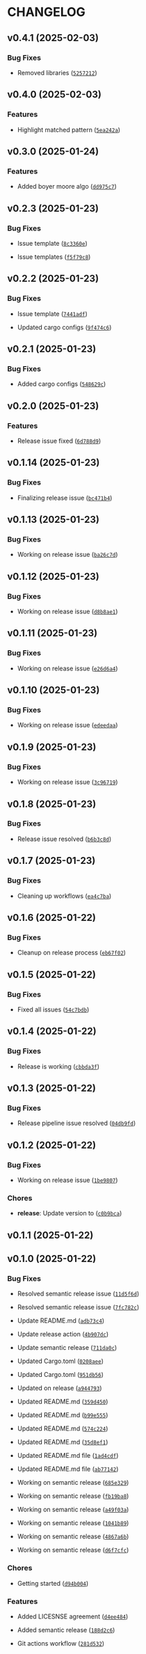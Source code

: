 # CHANGELOG


## v0.4.1 (2025-02-03)

### Bug Fixes

- Removed libraries
  ([`5257212`](https://github.com/shujaakbar2020/scanix/commit/5257212be17fcfa5d2a36c740b7718fbc94007e5))


## v0.4.0 (2025-02-03)

### Features

- Highlight matched pattern
  ([`5ea242a`](https://github.com/shujaakbar2020/scanix/commit/5ea242a7070a3fe90367c44ca40517d33a22da58))


## v0.3.0 (2025-01-24)

### Features

- Added boyer moore algo
  ([`dd975c7`](https://github.com/shujaakbar2020/scanix/commit/dd975c7a9b4570b3114978a174de9cba612db273))


## v0.2.3 (2025-01-23)

### Bug Fixes

- Issue template
  ([`8c3360e`](https://github.com/shujaakbar2020/scanix/commit/8c3360ee043e1440b77bbf4a07ba0f5938bd61e9))

- Issue templates
  ([`f5f79c8`](https://github.com/shujaakbar2020/scanix/commit/f5f79c86068a71ef56a82edc893b569ae4fc3fe8))


## v0.2.2 (2025-01-23)

### Bug Fixes

- Issue template
  ([`7441adf`](https://github.com/shujaakbar2020/scanix/commit/7441adfd6d43a82e5c99747a6ca44b2916a94d23))

- Updated cargo configs
  ([`9f474c6`](https://github.com/shujaakbar2020/scanix/commit/9f474c6c292e19f981560835f173d0f5a3dafce6))


## v0.2.1 (2025-01-23)

### Bug Fixes

- Added cargo configs
  ([`548629c`](https://github.com/shujaakbar2020/scanix/commit/548629c44cce4ea3b91c6d1c9c03269a8d717498))


## v0.2.0 (2025-01-23)

### Features

- Release issue fixed
  ([`6d788d9`](https://github.com/shujaakbar2020/scanix/commit/6d788d9e88c6b4ba05a579c684ae3b5956b94fa3))


## v0.1.14 (2025-01-23)

### Bug Fixes

- Finalizing release issue
  ([`bc471b4`](https://github.com/shujaakbar2020/scanix/commit/bc471b4c43c95e8abcbb931f58a48a7aa3aa0a61))


## v0.1.13 (2025-01-23)

### Bug Fixes

- Working on release issue
  ([`ba26c7d`](https://github.com/shujaakbar2020/scanix/commit/ba26c7dc0bdeff57e7134e832307f19c8bde9880))


## v0.1.12 (2025-01-23)

### Bug Fixes

- Working on release issue
  ([`d8b8ae1`](https://github.com/shujaakbar2020/scanix/commit/d8b8ae1014f6f0877dd650cc421e7619782ba104))


## v0.1.11 (2025-01-23)

### Bug Fixes

- Working on release issue
  ([`e26d6a4`](https://github.com/shujaakbar2020/scanix/commit/e26d6a46f01f84d19045fa219bdf13de914ca1b1))


## v0.1.10 (2025-01-23)

### Bug Fixes

- Working on release issue
  ([`edeedaa`](https://github.com/shujaakbar2020/scanix/commit/edeedaacce01aa9c506dec60404cff4f978b3ac0))


## v0.1.9 (2025-01-23)

### Bug Fixes

- Working on release issue
  ([`3c96719`](https://github.com/shujaakbar2020/scanix/commit/3c96719960cb63fa98e89396d744e792c3aff2dd))


## v0.1.8 (2025-01-23)

### Bug Fixes

- Release issue resolved
  ([`b6b3c8d`](https://github.com/shujaakbar2020/scanix/commit/b6b3c8de938c548306ad37b92df6afe40c5266f1))


## v0.1.7 (2025-01-23)

### Bug Fixes

- Cleaning up workflows
  ([`ea4c7ba`](https://github.com/shujaakbar2020/scanix/commit/ea4c7bad1068f08a56131e7add6f0f956216188a))


## v0.1.6 (2025-01-22)

### Bug Fixes

- Cleanup on release process
  ([`eb67f02`](https://github.com/shujaakbar2020/scanix/commit/eb67f027fd4f78157866ef60e4355dfe2e963b20))


## v0.1.5 (2025-01-22)

### Bug Fixes

- Fixed all issues
  ([`54c7bdb`](https://github.com/shujaakbar2020/scanix/commit/54c7bdb3d47f5bec7297e7986f4786b8d3969aa2))


## v0.1.4 (2025-01-22)

### Bug Fixes

- Release is working
  ([`cbbda3f`](https://github.com/shujaakbar2020/scanix/commit/cbbda3f195621fbb6a90b9d25405decc2279ff61))


## v0.1.3 (2025-01-22)

### Bug Fixes

- Release pipeline issue resolved
  ([`04db9fd`](https://github.com/shujaakbar2020/scanix/commit/04db9fdcca6317b0501f8153c54cd4849f98c9cd))


## v0.1.2 (2025-01-22)

### Bug Fixes

- Working on release issue
  ([`1be9807`](https://github.com/shujaakbar2020/scanix/commit/1be9807785301d0b5f2f25b2d8a4dfc4dba74fd0))

### Chores

- **release**: Update version to
  ([`c0b9bca`](https://github.com/shujaakbar2020/scanix/commit/c0b9bca08f35134e4b79afd375ae5850ba5d9ef7))


## v0.1.1 (2025-01-22)


## v0.1.0 (2025-01-22)

### Bug Fixes

- Resolved semantic release issue
  ([`11d5f6d`](https://github.com/shujaakbar2020/scanix/commit/11d5f6da2ae2d1596f73578912e8f83fd3cc2acc))

- Resolved semantic release issue
  ([`7fc782c`](https://github.com/shujaakbar2020/scanix/commit/7fc782cadacbf032a129abe3da10fe8f76f3810e))

- Update README.md
  ([`adb73c4`](https://github.com/shujaakbar2020/scanix/commit/adb73c494164b3aee03fd601b815c7ebec5860f3))

- Update release action
  ([`4b907dc`](https://github.com/shujaakbar2020/scanix/commit/4b907dcdc80aa7f5a048fcb22ec09a884de05afb))

- Update semantic release
  ([`711da0c`](https://github.com/shujaakbar2020/scanix/commit/711da0c691ff9d044b43a37302833449f344010c))

- Updated Cargo.toml
  ([`0208aee`](https://github.com/shujaakbar2020/scanix/commit/0208aeea54521c2064b991b0824cf57569424dd2))

- Updated Cargo.toml
  ([`951db56`](https://github.com/shujaakbar2020/scanix/commit/951db56f17a47b3b1b9cc44acd023ba4da5dcfe1))

- Updated on release
  ([`a944793`](https://github.com/shujaakbar2020/scanix/commit/a944793eddba8011771bcfa7404ed06e4ee02434))

- Updated README.md
  ([`359d450`](https://github.com/shujaakbar2020/scanix/commit/359d4509a7a1583a73e91891655b7b8cddc8c3b5))

- Updated README.md
  ([`b99e555`](https://github.com/shujaakbar2020/scanix/commit/b99e555fd2216097b90c10aab6af852b1143dcc1))

- Updated README.md
  ([`574c224`](https://github.com/shujaakbar2020/scanix/commit/574c22415cdbc8f41b62f707c2de68ae053093e0))

- Updated README.md
  ([`35d8ef1`](https://github.com/shujaakbar2020/scanix/commit/35d8ef16ddc3bc0c549f0c869b99923e0045bc2c))

- Updated README.md file
  ([`1ad4cdf`](https://github.com/shujaakbar2020/scanix/commit/1ad4cdfb26efa6dbaca3d2aac93ec7ed725001d9))

- Updated README.md file
  ([`ab77142`](https://github.com/shujaakbar2020/scanix/commit/ab771422ce5689491811c7841379ad17ab56181e))

- Working on semantic release
  ([`685e329`](https://github.com/shujaakbar2020/scanix/commit/685e3298601119e9bf7310abc97b736da823c86b))

- Working on semantic release
  ([`fb19ba8`](https://github.com/shujaakbar2020/scanix/commit/fb19ba88bf55a53f86b53a60f3571a29c6065d1d))

- Working on semantic release
  ([`a49f03a`](https://github.com/shujaakbar2020/scanix/commit/a49f03a53992289a2343bec343cbb939744e5d9f))

- Working on semantic release
  ([`1041b89`](https://github.com/shujaakbar2020/scanix/commit/1041b89ba87a047b73197b84a83b06b86d7596fc))

- Working on semantic release
  ([`4867a6b`](https://github.com/shujaakbar2020/scanix/commit/4867a6bdc0122132bef3a4d33297e3cc33eeaf9e))

- Working on semantic release
  ([`d6f7cfc`](https://github.com/shujaakbar2020/scanix/commit/d6f7cfc3c4ed15bbe41d3cf2f9e1b3c7354c2255))

### Chores

- Getting started
  ([`d94b004`](https://github.com/shujaakbar2020/scanix/commit/d94b00438538c80acb1e0713d945f8f91d2ab477))

### Features

- Added LICESNSE agreement
  ([`d4ee484`](https://github.com/shujaakbar2020/scanix/commit/d4ee4840169458ee83b04ed971546e74c8f8e05d))

- Added semantic release
  ([`188d2c6`](https://github.com/shujaakbar2020/scanix/commit/188d2c683b0536ae2256167603fef876093b61cf))

- Git actions workflow
  ([`281d532`](https://github.com/shujaakbar2020/scanix/commit/281d532e4667ae80cfce051e51b106524ea97f33))
